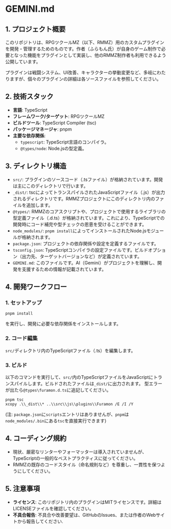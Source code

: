 # GEMINI.md

## 1. プロジェクト概要

このリポジトリは、RPGツクールMZ（以下、RMMZ）用のカスタムプラグインを開発・管理するためのものです。作者（ふらもん氏）が自身のゲーム制作で必要となった機能をプラグインとして実装し、他のRMMZ制作者も利用できるよう公開しています。

プラグインは戦闘システム、UI改善、キャラクターの挙動変更など、多岐にわたりますが、個々のプラグインの詳細は各ソースファイルを参照してください。

## 2. 技術スタック

- **言語**: TypeScript
- **フレームワーク/ターゲット**: RPGツクールMZ
- **ビルドツール**: TypeScript Compiler (tsc)
- **パッケージマネージャ**: pnpm
- **主要な依存関係**:
  - `typescript`: TypeScript言語のコンパイラ。
  - `@types/node`: Node.jsの型定義。

## 3. ディレクトリ構造

- `src/`: プラグインのソースコード（.tsファイル）が格納されています。開発は主にこのディレクトリで行います。
- `_dist/`: tscによってトランスパイルされたJavaScriptファイル（.js）が出力されるディレクトリです。RMMZプロジェクトにこのディレクトリ内のファイルを追加します。
- `@types/`: RMMZのコアスクリプトや、プロジェクトで使用するライブラリの型定義ファイル（.d.ts）が格納されています。これにより、TypeScriptでの開発時にコード補完や型チェックの恩恵を受けることができます。
- `node_modules/`: `pnpm install`によってインストールされたNode.jsモジュールが格納されます。
- `package.json`: プロジェクトの依存関係や設定を定義するファイルです。
- `tsconfig.json`: TypeScriptコンパイラの設定ファイルです。ビルドオプション（出力先、ターゲットバージョンなど）が定義されています。
- `GEMINI.md`: このファイルです。AI（Gemini）がプロジェクトを理解し、開発を支援するための情報が記載されています。

## 4. 開発ワークフロー

### 1. セットアップ

```shell
pnpm install
```

を実行し、開発に必要な依存関係をインストールします。

### 2. コード編集

`src/`ディレクトリ内のTypeScriptファイル（.ts）を編集します。

### 3. ビルド

以下のコマンドを実行して、`src/`内のTypeScriptファイルをJavaScriptにトランスパイルします。ビルドされたファイルは`_dist/`に出力されます。
型エラーが出たら`@types\furamon.d.ts`に追記してください。

```shell
pnpm tsc
xcopy .\\_dist\\* ..\\src\\js\\plugins\\Furamon /E /I /Y
```

(注: `package.json`に`scripts`エントリはありませんが、`pnpm`は`node_modules/.bin`にある`tsc`を直接実行できます)

## 4. コーディング規約

- 現状、厳密なリンターやフォーマッターは導入されていませんが、TypeScriptの一般的なベストプラクティスに従ってください。
- RMMZの既存のコードスタイル（命名規則など）を尊重し、一貫性を保つようにしてください。

## 5. 注意事項

- **ライセンス**: このリポジトリ内のプラグインはMITライセンスです。詳細はLICENSEファイルを確認してください。
- **不具合報告**: 不具合や改善要望は、GitHubのIssues、または作者のWebサイトから報告してください.
